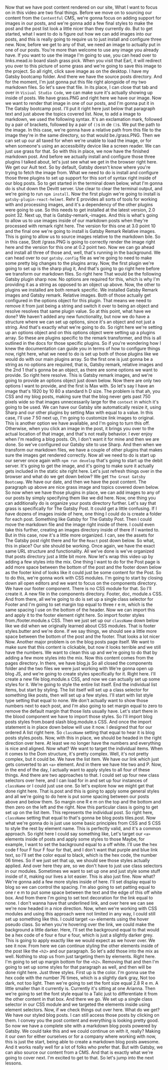 Now that we have post content rendered on our site, What I want to focus on in this video are two final things. Before we move on to sourcing our content from the `Contentful` CMS, we're gonna focus on adding support for images in our posts, and we're gonna add a few final styles to make the post and the post list look a little nicer than they currently do. But to get started, what I want to do is figure out how we can add images into our posts, and this is really going to require us to just install and configure three new. Now, before we get to any of that, we need an image to actually put in one of our posts. You're more than welcome to use any image you already have. If you want to use the image I'm going to use, you can head over to links.mead.io board slash grass pick. When you visit that Earl, it will redirect you over to this picture of some grass and we're going to save this image to the project. So all right, click save image as on the desktop. I have my Gatsby bootcamp folder. And there we have the source posts directory. And for the moment, I'm just gonna put this file right alongside of my two markdown files. So let's save that file. In its place, I can close that tab and over in `Visiual Studio Code`, we can make sure it's actually showing up inside of posts. We have grass.PNG and right here we have our image. Now we want to render that image in one of our posts, and I'm gonna put it in The Gatsby bootcamp post. I'll put it right here just below that paragraph text and just above the topics covered list. Now, to add a image to markdown, we used the following syntax. It's an exclamation mark, followed by a pair of brackets, followed by a pair of `()`s in de `()`s. We put the path to the image. In this case, we're gonna have a relative path from this file to the image they're in the same directory, so that would be./grass.PNG. Then we can set up our all taxed for when we're unable to load the image, or for when someone's using an accessibility device like a screen reader. We can just use grass for that. So with this in place, we now have the finished markdown post. And before we actually install and configure those three plugins I talked about, let's just see what we get in the browser right here. We get our Ault text. So by default, Gatsby doesn't know where you're trying to fetch the image from. What we need to do is install and configure those three plugins to set up support for this sort of syntax right inside of our blog posts. So to get started in the terminal down below, what I'm gonna do is shut down the Devitt server. Use clear to clear the terminal output, and we're going to run `npm install`. Now the first plugin we're going to install is `gatsby-plugin-react-helmet`. Rehr E provides all sorts of tools for working with and processing images, and it's a dependency of the other plugins were going to use. So this needs to get installed at the latest version, 2.0 point 32. Next up, that is Gatsby-remark,-images. And this is what's going to allow us to use images inside of our markdown posts when they're processed with remark right here. The version for this one at 3.0 point 10 and the final one we're going to install is Gatsby Remark Relative images. This is going to allow us to source images relative to the markdown bile. So in this case, Stott /grass.PNG is going to correctly render the image right here and the version for this one at 0.2 point two. Now we can go ahead and install all three of those and, well, that's running in the background. We can head over to our `gatsby.config` file as we're going to need to make some pretty big changes to the plugins array. Now, the first plugin we're going to set up is the sharp plug it, And that's going to go right here before we transform our markdown files. So right here That would be the following Gatsby plugin sharp now. No options are required for this, which is why I'm providing it as a string as opposed to an object up above. Now, the other to plugins we installed are both remark specific. We installed Gatsby Remark images and Gatsby remark. Relative images. Both of those actually get configured in the options object for this plugin. That means we need to remove it from just being a string and switch it over to being an object and resolve resolves that same plugin value. So at this point, what have we done? We haven't added any new functionality, but now we do have a structure where we can set up options, since it's an object and not just a string. And that's exactly what we're going to do. So right here we're setting up an options object and on this options object were setting up a plugins array. So these are plugins specific to the remark transformer, and this is all outlined in the docs for those specific plugins. So if you're wondering how I knew the documentation can guide you in terms of how to configure things now, right here, what we need to do is set up both of those plugins like we would do with our main plugins array. So the  first one is just gonna be a string as no options are required, that is, Gatsby remark, relative images and the 2nd 1 that's gonna be an object, as there are some options we want to provide. So right here resolve. This is Gatsby remark images, and we're going to provide an options object just down below. Now there are only two options I want to provide, and the first is Max with. So let's say I have an image that's 1920 by 10 80 a standard h D size. The problem is that ah, you CSS and my blog posts, making sure that the blog never gets past 750 pixels wide so that images unnecessarily large for the `context` in which it's going to be used. We can have our Gatsby site automatically resize it, using Sharp and our other plugins by setting Max with equal to a value. In this case, I'll use 7 50 next up, I'm going to customize link images to original. This is another option we have available, and I'm going to turn this off. Otherwise, when you click an image in the post, it brings you over to the actual location of that image, and that's not really behavior. I ever enjoy when I'm reading a blog posts. Oh, I don't want it for mine and then we are done. So we've configured our Gatsby site to use Sharp. And then when we transform our markdown files, we have a couple of other plugins that makes sure the images get rendered correctly. Now all we need to do is start up our server once again with `npm run develop` that's going to start up the debit server. It's going to get the image, and it's going to make sure it actually gets included in the static site right here. Let's just refresh things over in the browser and what do we get down below? We get `The Great Gatsby Bootcamp`. We have our date, and then we have the post content. The paragraph up above are nice grass image and topics covered down below. So now when we have those plugins in place, we can add images to any of our posts by simply specifying them like we did here. Now, one thing you can additionally do is organize your posts directory further. Let's say that grass is specifically for The Gatsby Post. It could get a little confusing. If I have dozens of images inside of here, one thing I could do is create a folder for each post. Something like Gatsby for The Gatsby Post. Then I could move the markdown file and the image right inside of there. I could even take this further, creating an images directory inside of there if I wanted to. But in this case, now it's a little more organized.  I can, see the assets for The Gatsby post right there and for the `React` post down below. So what, this in place? Our site should be working. Once again, we have the exact same URL structure and functionality. All we've done is we've organized that posts directory just a little bit more. Now let's wrap this video up by adding a few styles into the mix. One thing I want to do for the Post page is add more space between the bottom of the post and the footer down below as the footer kind of looks like it could just be some content for the Post. So to do this, we're gonna work with CSS modules. I'm going to start by closing down all open editors and we want to focus on the components directory. We have our footer component. There is no CSS module for that. So I'll create it. A new file in the components directory. Footer, doc, module.s CSS. And from there, all we're going to do is set up a single class selector for Footer and I'm going to set margin top equal to three r e m, which is the same spacing I use on the bottom of the header. Now we can import this and apply it to the footer element right here. So import footer styles from./footer.module.s CSS. Then we just set up our `className` down below like we did when we originally learned about CSS modules. That is footer styles.butter and we're done. If we say things, we should see a little more space between the bottom of the post and the footer. That looks a lot nicer Now. Another major problem is on the blog posts page itself. We want to make sure that this content is clickable, but now it looks terrible and we still have the numbers. We want to clean this up and we're going to do that by adding a few more styles into the mix. Now this content comes from the pages directory. In there, we have blog.js So all closed the components folder and the two files we were just working with We're gonna open up blog JS, and we're going to create styles specifically for it. Right here. I'll create a new file blog.module.s CSS, and now we can actually set up some styles for it. We're going to style the entire list itself. End the individual list items, but start by styling. The list itself will set up a class selector for something like posts, then will set up a few styles. I'll start with list style type setting that equal to none. We don't actually want to show those numbers next to each post, and I'm also going to set margin equal to zero to remove the default margin that those lists usually have. Let's start there in the blood component we have to import those styles. So I'll import blog posts styles from.board slash blog.module.s CSS. And once the import statement is in place down below will use it now. I designed that for our ordered A list right here. So `className` setting that equal to hear it is blog posts styles.posts. Now, with this in place, we should be headed in the right direction over here. At least we no longer have the numbers and everything is nice and aligned. Now what? We want to target the individual items. When it comes to the Dom structure, it's pretty complex. Well, it's not pretty complex, but it could be. We have the list item. We have our link which just gets converted to an `<a>` element. And in there we have hte two and P. Now, in the end of the day, I actually want to apply styles to all four of these things. And there are two approaches to that. I could set up four new class selectors over here, and I can load for in and set up four instances of `className` or I could just use one. So let's explore how we might get that done right here. That is.post and this is going to apply some general styles and all we're going to do here is put some spacing between our posts above and below them. So margin one R e m on the top and the bottom and then zero on the left and the right. Now this particular class is going to get set up on the list item. This represents the individual post. So right here, `className` setting that equal to that's gonna be blog posts tiles.post. Now what we're gonna do is just use some basic principles from CSS and S CSS to style the rest by element name. This is perfectly valid, and it's a common approach. So right here I could say something like, Let's target our `<a>` elements inside of posts and apply some styles to those Maybe, for example, I want to set the background equal to a off white. I'll use the hex code f four F four F four for that, and I don't want that purple and blue link text, so I'll set the color equal to black, which is the hex code, the number 06 times. So if we just set that up, we should see those styles actually applied. And over here they are, so we don't have to just use class selectors in our modules. Sometimes we want to set up one and just style some stuff inside of it, making our lives a lot easier. This is also just fine. Now what? We're gonna add a few more styles inside of here. I'll set display equal to blog so we can control the spacing. I'm also going to set patting equal to one r e m to put some space between the text and the edge of this off white box. And from there I'm going to set text decoration for the link equal to none. I don't wanna have that underlined link, and over here we can see we're now headed in a nice direction. Now, when we're working with CSS modules and using this approach were not limited in any way, I could still set up something like this. I could target `<a>` elements using the hover pseudo class. So when you're hovering over the link, we could make the background a little darker. Here, I'll set the background equal to that would be a hex code of e four e four e four, which is just a slightly darker grey. This is going to apply exactly like we would expect as we hover over. We see it now. From here we can continue styling the other elements inside of the post like the `<h2>` and our paragraph. So let's add those into the mix as well. Nothing to stop us from just targeting them by elements. Right here. I'm going to set up margin bottom for the `<h2>`. Removing that and then I'm going to set up some styles for that paragraph as well, and then will be done right here. Just three styles. First up is the color. I'm gonna use the hex code with the number 76 times, which is a slightly dark gray, Not too dark, not too light. Then we're going to set the font size equal 2.8 R e m. A little smaller than it currently is. Currently it's sitting at one Arianna. Then we're going to set the font style equal to a Talic just to differentiate it from the other content in that box. And there we go. We set up a single class selector in our CSS module and we targeted the elements inside using element selectors. Now, if we check things out over here. What do we get? We have our styled blog posts. I can still access those posts by clicking on them. I convey you the post content and everything is looking pretty good. So now we have a complete site with a markdown blog posts powered by Gatsby. We could take this and we could continue on with it, really? Making it our own for either ourselves or for a company where working with now, this is just the start, being able to create a markdown blog posts awesome. And it works really well for a lot of folks who prefer that. But with Gatsby, we can also source our content from a CMS. And that is exactly what we're going to cover next. I'm excited to get to that. So let's jump into the next lessons.